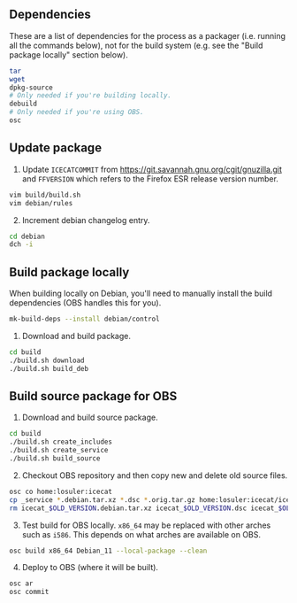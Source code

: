 ## Dependencies

These are a list of dependencies for the process as a packager (i.e. running all the commands below), not for the build system (e.g. see the "Build package locally" section below).

```bash
tar
wget
dpkg-source
# Only needed if you're building locally.
debuild
# Only needed if you're using OBS.
osc
```

## Update package

1. Update `ICECATCOMMIT` from https://git.savannah.gnu.org/cgit/gnuzilla.git and `FFVERSION` which refers to the Firefox ESR release version number.

```bash
vim build/build.sh
vim debian/rules
```

2. Increment debian changelog entry.

```bash
cd debian
dch -i
```

## Build package locally

When building locally on Debian, you'll need to manually install the build dependencies (OBS handles this for you).

```bash
mk-build-deps --install debian/control
```

1. Download and build package.

```bash
cd build
./build.sh download
./build.sh build_deb
```

## Build source package for OBS

1. Download and build source package.

```bash
cd build
./build.sh create_includes
./build.sh create_service
./build.sh build_source
```

2. Checkout OBS repository and then copy new and delete old source files.

```bash
osc co home:losuler:icecat
cp _service *.debian.tar.xz *.dsc *.orig.tar.gz home:losuler:icecat/icecat/
rm icecat_$OLD_VERSION.debian.tar.xz icecat_$OLD_VERSION.dsc icecat_$OLD_VERSION.orig.tar.gz
```

3. Test build for OBS locally. `x86_64` may be replaced with other arches such as `i586`. This depends on what arches are available on OBS.

```bash
osc build x86_64 Debian_11 --local-package --clean
```

4. Deploy to OBS (where it will be built).

```bash
osc ar
osc commit
```

